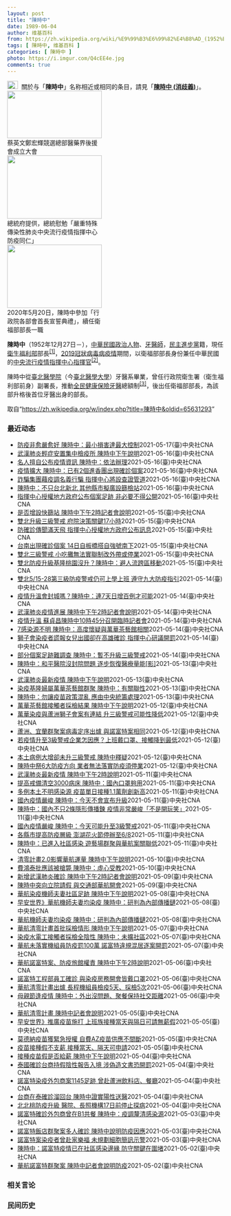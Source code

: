```yaml
---
layout: post
title: "陳時中"
date: 1989-06-04
author: 维基百科
from: https://zh.wikipedia.org/wiki/%E9%99%B3%E6%99%82%E4%B8%AD_(1952%E5%B9%B4)
tags: [ 陳時中, 维基百科 ]
categories: [ 陳時中 ]
photo: https://i.imgur.com/Q4cEE4e.jpg
comments: true
---
```

<div class="mw-parser-output"><div id="noteTA-54dafe5e" class="noteTA"><div class="noteTA-group"><div data-noteta-group-source="module" data-noteta-group="Medicine"></div></div></div>
<div role="note" class="hatnote navigation-not-searchable"><a href="/wiki/Wikipedia:%E6%B6%88%E6%AD%A7%E4%B9%89" title="Wikipedia:消歧义"><img alt="Disambig gray.svg" src="//upload.wikimedia.org/wikipedia/commons/thumb/5/5f/Disambig_gray.svg/25px-Disambig_gray.svg.png" decoding="async" width="25" height="19" srcset="//upload.wikimedia.org/wikipedia/commons/thumb/5/5f/Disambig_gray.svg/38px-Disambig_gray.svg.png 1.5x, //upload.wikimedia.org/wikipedia/commons/thumb/5/5f/Disambig_gray.svg/50px-Disambig_gray.svg.png 2x" data-file-width="220" data-file-height="168"></a>&nbsp;&nbsp;關於与「<b>陳時中</b>」名称相近或相同的条目，請見「<b><a href="/wiki/%E9%99%B3%E6%99%82%E4%B8%AD_(%E6%B6%88%E6%AD%A7%E7%BE%A9)" class="mw-disambig" title="陳時中 (消歧義)">陳時中 (消歧義)</a></b>」。</div>

<div class="thumb tright"><div class="thumbinner" style="width:222px;"><a href="/wiki/File:%E9%84%AD%E5%AE%8F%E8%BC%9D%E8%88%87%E9%86%AB%E6%94%BF%E4%BA%BA%E5%A3%AB%E5%90%88%E7%85%A7.jpg" class="image"><img alt="" src="//upload.wikimedia.org/wikipedia/commons/thumb/e/e0/%E9%84%AD%E5%AE%8F%E8%BC%9D%E8%88%87%E9%86%AB%E6%94%BF%E4%BA%BA%E5%A3%AB%E5%90%88%E7%85%A7.jpg/220px-%E9%84%AD%E5%AE%8F%E8%BC%9D%E8%88%87%E9%86%AB%E6%94%BF%E4%BA%BA%E5%A3%AB%E5%90%88%E7%85%A7.jpg" decoding="async" width="220" height="110" class="thumbimage" srcset="//upload.wikimedia.org/wikipedia/commons/thumb/e/e0/%E9%84%AD%E5%AE%8F%E8%BC%9D%E8%88%87%E9%86%AB%E6%94%BF%E4%BA%BA%E5%A3%AB%E5%90%88%E7%85%A7.jpg/330px-%E9%84%AD%E5%AE%8F%E8%BC%9D%E8%88%87%E9%86%AB%E6%94%BF%E4%BA%BA%E5%A3%AB%E5%90%88%E7%85%A7.jpg 1.5x, //upload.wikimedia.org/wikipedia/commons/thumb/e/e0/%E9%84%AD%E5%AE%8F%E8%BC%9D%E8%88%87%E9%86%AB%E6%94%BF%E4%BA%BA%E5%A3%AB%E5%90%88%E7%85%A7.jpg/440px-%E9%84%AD%E5%AE%8F%E8%BC%9D%E8%88%87%E9%86%AB%E6%94%BF%E4%BA%BA%E5%A3%AB%E5%90%88%E7%85%A7.jpg 2x" data-file-width="4160" data-file-height="2080"></a>  <div class="thumbcaption"><div class="magnify"><a href="/wiki/File:%E9%84%AD%E5%AE%8F%E8%BC%9D%E8%88%87%E9%86%AB%E6%94%BF%E4%BA%BA%E5%A3%AB%E5%90%88%E7%85%A7.jpg" class="internal" title="放大"></a></div>蔡英文鄭宏輝競選總部醫藥界後援會成立大會</div></div></div>
<div class="thumb tright"><div class="thumbinner" style="width:222px;"><a href="/wiki/File:02.07_%E7%B8%BD%E7%B5%B1%E6%85%B0%E5%8B%89%E3%80%8C%E5%9A%B4%E9%87%8D%E7%89%B9%E6%AE%8A%E5%82%B3%E6%9F%93%E6%80%A7%E8%82%BA%E7%82%8E%E4%B8%AD%E5%A4%AE%E6%B5%81%E8%A1%8C%E7%96%AB%E6%83%85%E6%8C%87%E6%8F%AE%E4%B8%AD%E5%BF%83%E9%98%B2%E7%96%AB%E5%90%8C%E4%BB%81%E3%80%8D_(49500116692).jpg" class="image"><img alt="" src="//upload.wikimedia.org/wikipedia/commons/thumb/9/95/02.07_%E7%B8%BD%E7%B5%B1%E6%85%B0%E5%8B%89%E3%80%8C%E5%9A%B4%E9%87%8D%E7%89%B9%E6%AE%8A%E5%82%B3%E6%9F%93%E6%80%A7%E8%82%BA%E7%82%8E%E4%B8%AD%E5%A4%AE%E6%B5%81%E8%A1%8C%E7%96%AB%E6%83%85%E6%8C%87%E6%8F%AE%E4%B8%AD%E5%BF%83%E9%98%B2%E7%96%AB%E5%90%8C%E4%BB%81%E3%80%8D_%2849500116692%29.jpg/220px-02.07_%E7%B8%BD%E7%B5%B1%E6%85%B0%E5%8B%89%E3%80%8C%E5%9A%B4%E9%87%8D%E7%89%B9%E6%AE%8A%E5%82%B3%E6%9F%93%E6%80%A7%E8%82%BA%E7%82%8E%E4%B8%AD%E5%A4%AE%E6%B5%81%E8%A1%8C%E7%96%AB%E6%83%85%E6%8C%87%E6%8F%AE%E4%B8%AD%E5%BF%83%E9%98%B2%E7%96%AB%E5%90%8C%E4%BB%81%E3%80%8D_%2849500116692%29.jpg" decoding="async" width="220" height="147" class="thumbimage" srcset="//upload.wikimedia.org/wikipedia/commons/thumb/9/95/02.07_%E7%B8%BD%E7%B5%B1%E6%85%B0%E5%8B%89%E3%80%8C%E5%9A%B4%E9%87%8D%E7%89%B9%E6%AE%8A%E5%82%B3%E6%9F%93%E6%80%A7%E8%82%BA%E7%82%8E%E4%B8%AD%E5%A4%AE%E6%B5%81%E8%A1%8C%E7%96%AB%E6%83%85%E6%8C%87%E6%8F%AE%E4%B8%AD%E5%BF%83%E9%98%B2%E7%96%AB%E5%90%8C%E4%BB%81%E3%80%8D_%2849500116692%29.jpg/330px-02.07_%E7%B8%BD%E7%B5%B1%E6%85%B0%E5%8B%89%E3%80%8C%E5%9A%B4%E9%87%8D%E7%89%B9%E6%AE%8A%E5%82%B3%E6%9F%93%E6%80%A7%E8%82%BA%E7%82%8E%E4%B8%AD%E5%A4%AE%E6%B5%81%E8%A1%8C%E7%96%AB%E6%83%85%E6%8C%87%E6%8F%AE%E4%B8%AD%E5%BF%83%E9%98%B2%E7%96%AB%E5%90%8C%E4%BB%81%E3%80%8D_%2849500116692%29.jpg 1.5x, //upload.wikimedia.org/wikipedia/commons/thumb/9/95/02.07_%E7%B8%BD%E7%B5%B1%E6%85%B0%E5%8B%89%E3%80%8C%E5%9A%B4%E9%87%8D%E7%89%B9%E6%AE%8A%E5%82%B3%E6%9F%93%E6%80%A7%E8%82%BA%E7%82%8E%E4%B8%AD%E5%A4%AE%E6%B5%81%E8%A1%8C%E7%96%AB%E6%83%85%E6%8C%87%E6%8F%AE%E4%B8%AD%E5%BF%83%E9%98%B2%E7%96%AB%E5%90%8C%E4%BB%81%E3%80%8D_%2849500116692%29.jpg/440px-02.07_%E7%B8%BD%E7%B5%B1%E6%85%B0%E5%8B%89%E3%80%8C%E5%9A%B4%E9%87%8D%E7%89%B9%E6%AE%8A%E5%82%B3%E6%9F%93%E6%80%A7%E8%82%BA%E7%82%8E%E4%B8%AD%E5%A4%AE%E6%B5%81%E8%A1%8C%E7%96%AB%E6%83%85%E6%8C%87%E6%8F%AE%E4%B8%AD%E5%BF%83%E9%98%B2%E7%96%AB%E5%90%8C%E4%BB%81%E3%80%8D_%2849500116692%29.jpg 2x" data-file-width="2048" data-file-height="1365"></a>  <div class="thumbcaption"><div class="magnify"><a href="/wiki/File:02.07_%E7%B8%BD%E7%B5%B1%E6%85%B0%E5%8B%89%E3%80%8C%E5%9A%B4%E9%87%8D%E7%89%B9%E6%AE%8A%E5%82%B3%E6%9F%93%E6%80%A7%E8%82%BA%E7%82%8E%E4%B8%AD%E5%A4%AE%E6%B5%81%E8%A1%8C%E7%96%AB%E6%83%85%E6%8C%87%E6%8F%AE%E4%B8%AD%E5%BF%83%E9%98%B2%E7%96%AB%E5%90%8C%E4%BB%81%E3%80%8D_(49500116692).jpg" class="internal" title="放大"></a></div>總統府提供，總統慰勉「嚴重特殊傳染性肺炎中央流行疫情指揮中心防疫同仁」</div></div></div>
<div class="thumb tright"><div class="thumbinner" style="width:222px;"><a href="/wiki/File:05.20_%E7%B8%BD%E7%B5%B1%E4%B8%BB%E6%8C%81%E3%80%8C%E8%A1%8C%E6%94%BF%E9%99%A2%E5%89%AF%E9%99%A2%E9%95%B7%E6%9A%A8%E5%90%84%E9%83%A8%E6%9C%83%E9%A6%96%E9%95%B7%E5%AE%A3%E8%AA%93%E5%85%B8%E7%A6%AE%E3%80%8D-%E9%99%B3%E6%99%82%E4%B8%AD.jpg" class="image"><img alt="" src="//upload.wikimedia.org/wikipedia/commons/thumb/a/aa/05.20_%E7%B8%BD%E7%B5%B1%E4%B8%BB%E6%8C%81%E3%80%8C%E8%A1%8C%E6%94%BF%E9%99%A2%E5%89%AF%E9%99%A2%E9%95%B7%E6%9A%A8%E5%90%84%E9%83%A8%E6%9C%83%E9%A6%96%E9%95%B7%E5%AE%A3%E8%AA%93%E5%85%B8%E7%A6%AE%E3%80%8D-%E9%99%B3%E6%99%82%E4%B8%AD.jpg/220px-05.20_%E7%B8%BD%E7%B5%B1%E4%B8%BB%E6%8C%81%E3%80%8C%E8%A1%8C%E6%94%BF%E9%99%A2%E5%89%AF%E9%99%A2%E9%95%B7%E6%9A%A8%E5%90%84%E9%83%A8%E6%9C%83%E9%A6%96%E9%95%B7%E5%AE%A3%E8%AA%93%E5%85%B8%E7%A6%AE%E3%80%8D-%E9%99%B3%E6%99%82%E4%B8%AD.jpg" decoding="async" width="220" height="147" class="thumbimage" srcset="//upload.wikimedia.org/wikipedia/commons/thumb/a/aa/05.20_%E7%B8%BD%E7%B5%B1%E4%B8%BB%E6%8C%81%E3%80%8C%E8%A1%8C%E6%94%BF%E9%99%A2%E5%89%AF%E9%99%A2%E9%95%B7%E6%9A%A8%E5%90%84%E9%83%A8%E6%9C%83%E9%A6%96%E9%95%B7%E5%AE%A3%E8%AA%93%E5%85%B8%E7%A6%AE%E3%80%8D-%E9%99%B3%E6%99%82%E4%B8%AD.jpg/330px-05.20_%E7%B8%BD%E7%B5%B1%E4%B8%BB%E6%8C%81%E3%80%8C%E8%A1%8C%E6%94%BF%E9%99%A2%E5%89%AF%E9%99%A2%E9%95%B7%E6%9A%A8%E5%90%84%E9%83%A8%E6%9C%83%E9%A6%96%E9%95%B7%E5%AE%A3%E8%AA%93%E5%85%B8%E7%A6%AE%E3%80%8D-%E9%99%B3%E6%99%82%E4%B8%AD.jpg 1.5x, //upload.wikimedia.org/wikipedia/commons/thumb/a/aa/05.20_%E7%B8%BD%E7%B5%B1%E4%B8%BB%E6%8C%81%E3%80%8C%E8%A1%8C%E6%94%BF%E9%99%A2%E5%89%AF%E9%99%A2%E9%95%B7%E6%9A%A8%E5%90%84%E9%83%A8%E6%9C%83%E9%A6%96%E9%95%B7%E5%AE%A3%E8%AA%93%E5%85%B8%E7%A6%AE%E3%80%8D-%E9%99%B3%E6%99%82%E4%B8%AD.jpg/440px-05.20_%E7%B8%BD%E7%B5%B1%E4%B8%BB%E6%8C%81%E3%80%8C%E8%A1%8C%E6%94%BF%E9%99%A2%E5%89%AF%E9%99%A2%E9%95%B7%E6%9A%A8%E5%90%84%E9%83%A8%E6%9C%83%E9%A6%96%E9%95%B7%E5%AE%A3%E8%AA%93%E5%85%B8%E7%A6%AE%E3%80%8D-%E9%99%B3%E6%99%82%E4%B8%AD.jpg 2x" data-file-width="2508" data-file-height="1672"></a>  <div class="thumbcaption"><div class="magnify"><a href="/wiki/File:05.20_%E7%B8%BD%E7%B5%B1%E4%B8%BB%E6%8C%81%E3%80%8C%E8%A1%8C%E6%94%BF%E9%99%A2%E5%89%AF%E9%99%A2%E9%95%B7%E6%9A%A8%E5%90%84%E9%83%A8%E6%9C%83%E9%A6%96%E9%95%B7%E5%AE%A3%E8%AA%93%E5%85%B8%E7%A6%AE%E3%80%8D-%E9%99%B3%E6%99%82%E4%B8%AD.jpg" class="internal" title="放大"></a></div>2020年5月20日，陳時中參加「行政院各部會首長宣誓典禮」，續任衛福部部長一職</div></div></div>
<p><b>陳時中</b>（1952年12月27日<span class="useeditintro" title="Template:BLP editintro">－</span>），<a href="/wiki/%E4%B8%AD%E8%8F%AF%E6%B0%91%E5%9C%8B" title="中華民國">中華民國</a><a href="/wiki/%E6%94%BF%E6%B2%BB%E4%BA%BA%E7%89%A9" title="政治人物">政治人物</a>、<a href="/wiki/%E7%89%99%E9%86%AB%E5%B8%AB" class="mw-redirect" title="牙醫師">牙醫師</a>，<a href="/wiki/%E6%B0%91%E4%B8%BB%E9%80%B2%E6%AD%A5%E9%BB%A8" title="民主進步黨">民主進步黨</a>籍，現任<a href="/wiki/%E4%B8%AD%E8%8F%AF%E6%B0%91%E5%9C%8B%E8%A1%9B%E7%94%9F%E7%A6%8F%E5%88%A9%E9%83%A8" title="中華民國衛生福利部">衛生福利部</a>部長<sup id="cite_ref-1" class="reference"><a href="#cite_note-1">[1]</a></sup>，<a href="/wiki/2019%E5%86%A0%E7%8B%80%E7%97%85%E6%AF%92%E7%97%85%E8%87%BA%E7%81%A3%E7%96%AB%E6%83%85" title="2019冠狀病毒病臺灣疫情">2019冠狀病毒病疫情</a>期間，以衛福部部長身份兼任中華民國的<a href="/wiki/%E5%9C%8B%E5%AE%B6%E8%A1%9B%E7%94%9F%E6%8C%87%E6%8F%AE%E4%B8%AD%E5%BF%83%E4%B8%AD%E5%A4%AE%E6%B5%81%E8%A1%8C%E7%96%AB%E6%83%85%E6%8C%87%E6%8F%AE%E4%B8%AD%E5%BF%83" title="國家衛生指揮中心中央流行疫情指揮中心">中央流行疫情指揮中心</a><a href="/wiki/%E6%8C%87%E6%8F%AE%E5%AE%98" title="指揮官">指揮官</a><sup id="cite_ref-2" class="reference"><a href="#cite_note-2">[2]</a></sup>。
</p><p>陳時中從<a href="/wiki/%E8%87%BA%E5%8C%97%E9%86%AB%E5%AD%B8%E9%99%A2" class="mw-redirect" title="臺北醫學院">臺北醫學院</a>（今<a href="/wiki/%E8%87%BA%E5%8C%97%E9%86%AB%E5%AD%B8%E5%A4%A7%E5%AD%B8" title="臺北醫學大學">臺北醫學大學</a>）牙醫系畢業，曾任行政院衛生署（衛生福利部前身）副署長，推動<a href="/wiki/%E5%85%A8%E6%B0%91%E5%81%A5%E5%BA%B7%E4%BF%9D%E9%9A%AA" title="全民健康保險">全民健康保險</a><a href="/wiki/%E7%89%99%E9%86%AB" title="牙醫">牙醫</a>總額制<sup id="cite_ref-3" class="reference"><a href="#cite_note-3">[3]</a></sup>，後出任衛福部部長，為該部升格後首位牙醫出身的部長。
</p>
</div><noscript><img src="//zh.wikipedia.org/wiki/Special:CentralAutoLogin/start?type=1x1" alt="" title="" width="1" height="1" style="border: none; position: absolute;"></noscript>
<div class="printfooter">取自“<a dir="ltr" href="https://zh.wikipedia.org/w/index.php?title=陳時中&amp;oldid=65631293">https://zh.wikipedia.org/w/index.php?title=陳時中&amp;oldid=65631293</a>”</div><div id="recent-news"><h3>最近动态</h3><ul><li><a href="https://nodebe4.github.io/waimei/2021-05-17/%E9%98%B2%E7%96%AB%E9%9D%9E%E6%84%88%E5%9A%B4%E6%84%88%E5%A5%BD-%E9%99%B3%E6%99%82%E4%B8%AD-%E6%9C%80%E5%B0%8F%E6%90%8D%E5%AE%B3%E9%81%94%E6%9C%80%E5%A4%A7%E6%8E%A7%E5%88%B6" title="防疫非愈嚴愈好 陳時中：最小損害達最大控制—— 國內武漢肺炎疫情急遽升溫，本土案例數量大增，雙北市自15日至28日升級第3級防疫警戒，本該熱鬧不已的北市信義商圈街道，16日晚間也在民眾自律精神發...">防疫非愈嚴愈好 陳時中：最小損害達最大控制</a><time>2021-05-17</time><a class="tag">(臺)中央社CNA</a></li>
<li><a href="https://nodebe4.github.io/waimei/2021-05-16/%E6%AD%A6%E6%BC%A2%E8%82%BA%E7%82%8E%E8%BC%95%E7%97%87%E5%AE%89%E7%BD%AE%E9%9B%86%E4%B8%AD%E6%AA%A2%E7%96%AB%E6%89%80-%E9%99%B3%E6%99%82%E4%B8%AD%E4%B8%8B%E5%8D%88%E8%AA%AA%E6%98%8E" title="武漢肺炎輕症安置集中檢疫所 陳時中下午說明—— 指揮中心16日起將住院達到10天以上、不需積極治療者送到集中檢疫所，確保醫療量能。（中央社檔案照片） （中央社記者陳婕翎台北17日電）武漢肺炎本土...">武漢肺炎輕症安置集中檢疫所 陳時中下午說明</a><time>2021-05-16</time><a class="tag">(臺)中央社CNA</a></li>
<li><a href="https://nodebe4.github.io/waimei/2021-05-16/%E5%90%8D%E4%BA%BA%E6%93%85%E8%87%AA%E5%85%AC%E5%B8%83%E7%96%AB%E6%83%85%E8%B3%87%E8%A8%8A-%E9%99%B3%E6%99%82%E4%B8%AD-%E4%BE%9D%E6%B3%95%E8%BE%A6%E7%90%86" title="名人擅自公布疫情資訊 陳時中：依法辦理—— （中央社記者陳婕翎、張茗喧、張雄風台北16日電）國內武漢肺炎本土病例延燒，今天卻有多位名人在指揮中心下午2時記者會前，擅自公布疫情資訊，對此，指揮中心...">名人擅自公布疫情資訊  陳時中：依法辦理</a><time>2021-05-16</time><a class="tag">(臺)中央社CNA</a></li>
<li><a href="https://nodebe4.github.io/waimei/2021-05-16/%E7%96%AB%E6%83%85%E6%93%B4%E5%A4%A7-%E9%99%B3%E6%99%82%E4%B8%AD-%E5%B7%B2%E6%9C%892%E5%80%8B%E9%80%B2%E9%A6%99%E5%9C%98%E5%87%BA%E7%8F%BE%E7%A2%BA%E8%A8%BA%E5%80%8B%E6%A1%88" title="疫情擴大 陳時中：已有2個進香團出現確診個案—— 台灣16日新增206例本土確診病例，分布在8縣市，主要集中在雙北，萬華茶藝館相關確診人數最多。（中央社製圖） （中央社記者張茗喧、陳婕翎、張雄風...">疫情擴大 陳時中：已有2個進香團出現確診個案</a><time>2021-05-16</time><a class="tag">(臺)中央社CNA</a></li>
<li><a href="https://nodebe4.github.io/waimei/2021-05-16/%E8%A9%90%E9%A8%99%E9%9B%86%E5%9C%98%E8%97%89%E7%96%AB%E8%AA%BF%E5%90%8D%E7%BE%A9%E8%A1%8C%E9%A8%99-%E6%8C%87%E6%8F%AE%E4%B8%AD%E5%BF%83%E5%B0%87%E8%A8%AD%E6%9F%A5%E8%AD%89%E7%AE%A1%E9%81%93" title="詐騙集團藉疫調名義行騙 指揮中心將設查證管道—— （中央社記者張茗喧、陳婕翎、張雄風台北16日電）近日傳出有詐騙集團假冒疫調人員，要求回報個人資料。指揮中心指揮官陳時中今天強調會成立查證管道；副...">詐騙集團藉疫調名義行騙  指揮中心將設查證管道</a><time>2021-05-16</time><a class="tag">(臺)中央社CNA</a></li>
<li><a href="https://nodebe4.github.io/waimei/2021-05-16/%E9%99%B3%E6%99%82%E4%B8%AD-%E4%B8%8D%E5%8F%AA%E5%8F%B0%E5%8C%97%E6%96%B0%E5%8C%97-%E5%85%B6%E4%BB%96%E7%B8%A3%E5%B8%82%E6%93%AC%E5%BB%A3%E8%A8%AD%E7%AF%A9%E6%AA%A2%E7%AB%99" title="陳時中：不只台北新北 其他縣市擬廣設篩檢站—— 中央流行疫情指揮中心指揮官陳時中16日表示，未來除了雙北市將設置篩檢站，也研議在其他縣市廣設篩檢站。（中央社檔案照片） （中央社記者張茗喧、陳婕翎...">陳時中：不只台北新北 其他縣市擬廣設篩檢站</a><time>2021-05-16</time><a class="tag">(臺)中央社CNA</a></li>
<li><a href="https://nodebe4.github.io/waimei/2021-05-16/%E6%8C%87%E6%8F%AE%E4%B8%AD%E5%BF%83%E6%8E%88%E6%AC%8A%E5%9C%B0%E6%96%B9%E6%94%BF%E5%BA%9C%E5%85%AC%E5%B8%83%E5%80%8B%E6%A1%88%E8%B6%B3%E8%B7%A1-%E9%9D%9E%E5%BF%85%E8%A6%81%E4%B8%8D%E5%BE%97%E5%85%AC%E9%96%8B" title="指揮中心授權地方政府公布個案足跡 非必要不得公開—— 指揮中心指揮官陳時中16日宣布授權地方政府公布確診個案足跡，但須在基於防疫需求、有傳播風險前提下公布。圖為新竹市13日進行消毒工作。（中央社...">指揮中心授權地方政府公布個案足跡 非必要不得公開</a><time>2021-05-16</time><a class="tag">(臺)中央社CNA</a></li>
<li><a href="https://nodebe4.github.io/waimei/2021-05-15/%E6%98%AF%E5%90%A6%E5%A2%9E%E8%A8%AD%E5%BF%AB%E7%AF%A9%E7%AB%99-%E9%99%B3%E6%99%82%E4%B8%AD%E4%B8%8B%E5%8D%882%E6%99%82%E8%A8%98%E8%80%85%E6%9C%83%E8%AA%AA%E6%98%8E" title="是否增設快篩站 陳時中下午2時記者會說明—— 雙北升級第三級警戒，台北市快篩站16日湧現人潮，是否增設快篩站，指揮官陳時中下午2時將在記者會說明疫情相關事宜。（中央社檔案照片） （中央社記者陳婕...">是否增設快篩站 陳時中下午2時記者會說明</a><time>2021-05-15</time><a class="tag">(臺)中央社CNA</a></li>
<li><a href="https://nodebe4.github.io/waimei/2021-05-15/%E9%9B%99%E5%8C%97%E5%8D%87%E7%B4%9A%E4%B8%89%E7%B4%9A%E8%AD%A6%E6%88%92-%E5%BA%9C%E9%99%A2%E6%B1%BA%E7%AD%96%E9%97%9C%E9%8D%B517%E5%B0%8F%E6%99%82" title="雙北升級三級警戒 府院決策關鍵17小時—— 行政院15日舉行記者會，行政院長蘇貞昌（中）、發言人羅秉成（左2）、內政部長徐國勇（左）、衛福部長陳時中（右2）、經濟部長王美花（右）出席，會中宣布因...">雙北升級三級警戒 府院決策關鍵17小時</a><time>2021-05-15</time><a class="tag">(臺)中央社CNA</a></li>
<li><a href="https://nodebe4.github.io/waimei/2021-05-15/%E9%98%B2%E7%A2%BA%E8%A8%BA%E5%82%B3%E8%81%9E%E6%BB%BF%E5%A4%A9%E9%A3%9B-%E6%8C%87%E6%8F%AE%E4%B8%AD%E5%BF%83%E6%8E%88%E6%AC%8A%E5%9C%B0%E6%96%B9%E6%94%BF%E5%BA%9C%E5%85%AC%E5%B8%83%E8%A8%8A%E6%81%AF" title="防確診傳聞滿天飛 指揮中心授權地方政府公布訊息—— 行政院長蘇貞昌（前中）15日前往視察「嚴重特殊傳染性肺炎中央流行疫情指揮中心」，在中心指揮官陳時中（前左2）等人陪同下進入中心內，並發表談話。...">防確診傳聞滿天飛 指揮中心授權地方政府公布訊息</a><time>2021-05-15</time><a class="tag">(臺)中央社CNA</a></li>
<li><a href="https://nodebe4.github.io/waimei/2021-05-15/%E5%8F%B0%E5%8D%97%E5%87%BA%E7%8F%BE%E7%A2%BA%E8%A8%BA%E5%80%8B%E6%A1%88-14%E6%97%A5%E8%87%AA%E6%9D%BF%E6%A9%8B%E6%90%AD%E8%87%AA%E5%BC%B7%E8%99%9F%E5%8D%97%E4%B8%8B" title="台南出現確診個案 14日自板橋搭自強號南下—— 有媒體報導指出，台南出現一例武漢肺炎確診病例。指揮中心指揮官陳時中今天下午在疫情記者會證實，該個案檢驗結果剛剛出爐，確定確診，將列入明天公布的個案...">台南出現確診個案 14日自板橋搭自強號南下</a><time>2021-05-15</time><a class="tag">(臺)中央社CNA</a></li>
<li><a href="https://nodebe4.github.io/waimei/2021-05-15/%E9%9B%99%E5%8C%97%E4%B8%89%E7%B4%9A%E8%AD%A6%E6%88%92-%E5%B0%8F%E5%90%83%E6%94%A4%E7%84%A1%E6%B3%95%E5%AF%A6%E8%81%AF%E5%88%B6%E6%94%B9%E5%A4%96%E5%B8%B6%E6%88%96%E5%81%9C%E6%A5%AD" title="雙北三級警戒 小吃攤無法實聯制改外帶或停業—— 雙北即日起至5月28日升級第三級警戒，指揮中心指揮官陳時中15日表示，餐廳、小吃店都須落實實聯制，內用要有社交距離或隔板，做不到就改外帶或停業。（...">雙北三級警戒 小吃攤無法實聯制改外帶或停業</a><time>2021-05-15</time><a class="tag">(臺)中央社CNA</a></li>
<li><a href="https://nodebe4.github.io/waimei/2021-05-15/%E9%9B%99%E5%8C%97%E9%98%B2%E7%96%AB%E5%8D%87%E7%B4%9A%E5%9F%BA%E9%9A%86%E6%A1%83%E5%9C%92%E6%B2%92%E5%8D%87-%E9%99%B3%E6%99%82%E4%B8%AD-%E9%81%BF%E4%BA%BA%E6%B5%81%E8%B7%A8%E5%8D%80%E7%A7%BB%E5%8B%95" title="雙北防疫升級基隆桃園沒升？陳時中：避人流跨區移動—— 武漢肺炎疫情升溫，國立故宮博物院宣布，配合台北市政府防疫升級，北部院區15日起全面閉館。中央社記者王飛華攝　110年5月15日 （中央社記者...">雙北防疫升級基隆桃園沒升？陳時中：避人流跨區移動</a><time>2021-05-15</time><a class="tag">(臺)中央社CNA</a></li>
<li><a href="https://nodebe4.github.io/waimei/2021-05-14/%E9%9B%99%E5%8C%975-15-28%E7%AC%AC%E4%B8%89%E7%B4%9A%E9%98%B2%E7%96%AB%E8%AD%A6%E6%88%92%E4%BB%8D%E5%8F%AF%E4%B8%8A%E5%AD%B8%E4%B8%8A%E7%8F%AD-%E9%81%B5%E5%AE%88%E4%B9%9D%E5%A4%A7%E9%98%B2%E7%96%AB%E6%8C%87%E5%BC%95" title="雙北5/15-28第三級防疫警戒仍可上學上班 遵守九大防疫指引—— 中央流行疫情指揮中心指揮官陳時中15日在會中宣布，疫情升溫，台北市、新北市即日起至28日進入第三級警戒。圖為捷運站內民眾戴口罩...">雙北5/15-28第三級防疫警戒仍可上學上班 遵守九大防疫指引</a><time>2021-05-14</time><a class="tag">(臺)中央社CNA</a></li>
<li><a href="https://nodebe4.github.io/waimei/2021-05-14/%E7%96%AB%E6%83%85%E5%8D%87%E6%BA%AB%E6%9C%83%E5%B0%81%E5%9F%8E%E5%97%8E-%E9%99%B3%E6%99%82%E4%B8%AD-%E9%80%A37%E5%A4%A9%E6%97%A5%E5%A2%9E%E7%99%BE%E4%BE%8B%E6%89%8D%E5%8F%AF%E8%83%BD" title="疫情升溫會封城嗎？陳時中：連7天日增百例才可能—— 對於外界關注台灣是否可能封城。疫情指揮官陳時中15日說，所謂「封城」其實是第四級警戒人流管制的一環，目前標準是每天平均新增100例以上、連續7...">疫情升溫會封城嗎？陳時中：連7天日增百例才可能</a><time>2021-05-14</time><a class="tag">(臺)中央社CNA</a></li>
<li><a href="https://nodebe4.github.io/waimei/2021-05-14/%E6%AD%A6%E6%BC%A2%E8%82%BA%E7%82%8E%E7%96%AB%E6%83%85%E9%80%B2%E5%B1%95-%E9%99%B3%E6%99%82%E4%B8%AD%E4%B8%8B%E5%8D%882%E6%99%82%E8%A8%98%E8%80%85%E6%9C%83%E8%AA%AA%E6%98%8E" title="武漢肺炎疫情進展 陳時中下午2時記者會說明—— 中央流行疫情指揮中心指揮官陳時中下午2時將召開記者會，說明疫情及防疫相關事宜。（中央社檔案照片） （中央社記者張茗喧台北15日電）國內武漢肺炎疫情...">武漢肺炎疫情進展 陳時中下午2時記者會說明</a><time>2021-05-14</time><a class="tag">(臺)中央社CNA</a></li>
<li><a href="https://nodebe4.github.io/waimei/2021-05-14/%E7%96%AB%E6%83%85%E5%8D%87%E6%BA%AB-%E8%98%87%E8%B2%9E%E6%98%8C%E9%99%B3%E6%99%82%E4%B8%AD10%E6%99%8245%E5%88%86%E5%8F%AC%E9%96%8B%E8%87%A8%E6%99%82%E8%A8%98%E8%80%85%E6%9C%83" title="疫情升溫 蘇貞昌陳時中10時45分召開臨時記者會—— 疫情持續升溫，行政院長蘇貞昌（前左）將於今天上午10時45分與中央流行疫情指揮中心指揮官陳時中（前右）召開臨時記者會。（中央社檔案照片） （...">疫情升溫 蘇貞昌陳時中10時45分召開臨時記者會</a><time>2021-05-14</time><a class="tag">(臺)中央社CNA</a></li>
<li><a href="https://nodebe4.github.io/waimei/2021-05-14/7%E6%84%9F%E6%9F%93%E6%BA%90%E4%B8%8D%E6%98%8E-%E9%99%B3%E6%99%82%E4%B8%AD-%E9%AB%98%E5%BA%A6%E6%87%B7%E7%96%91%E8%88%87%E8%90%AC%E8%8F%AF%E8%8C%B6%E8%97%9D%E9%A4%A8%E7%9B%B8%E9%97%9C" title="7感染源不明 陳時中：高度懷疑與萬華茶藝館相關—— 中央流行疫情指揮中心14日宣布新增29例武漢肺炎本土病例，其中7例感染源不明。（中央社製圖） （中央社記者江慧珺、張茗喧14日電）中央流行疫情...">7感染源不明 陳時中：高度懷疑與萬華茶藝館相關</a><time>2021-05-14</time><a class="tag">(臺)中央社CNA</a></li>
<li><a href="https://nodebe4.github.io/waimei/2021-05-14/%E7%8D%85%E5%AD%90%E6%9C%83%E6%9F%93%E7%96%AB%E8%80%85%E8%AC%8A%E5%A0%B1%E5%A5%B3%E5%85%92%E5%87%BA%E5%9C%8B%E5%8D%BB%E5%9C%A8%E9%AB%98%E9%9B%84%E7%A2%BA%E8%A8%BA-%E6%8C%87%E6%8F%AE%E4%B8%AD%E5%BF%83%E7%A0%94%E8%AD%B0%E9%96%8B%E7%BD%B0" title="獅子會染疫者謊報女兒出國卻在高雄確診 指揮中心研議開罰—— 疫情指揮中心指揮官陳時中說，個案（案1289）為案1229女兒，案1229接受疫調時稱女兒在國外，但其實女兒住在高雄。指揮中心將研議開...">獅子會染疫者謊報女兒出國卻在高雄確診 指揮中心研議開罰</a><time>2021-05-14</time><a class="tag">(臺)中央社CNA</a></li>
<li><a href="https://nodebe4.github.io/waimei/2021-05-14/%E9%83%A8%E5%88%86%E5%80%8B%E6%A1%88%E8%B6%B3%E8%B7%A1%E9%9B%A3%E8%AA%BF%E6%9F%A5-%E9%99%B3%E6%99%82%E4%B8%AD-%E6%9A%AB%E4%B8%8D%E5%8D%87%E7%B4%9A%E4%B8%89%E7%B4%9A%E8%AD%A6%E6%88%92" title="部分個案足跡難調查 陳時中：暫不升級三級警戒—— 國內14日新增29例武漢肺炎本土病例，其中7例感染源不明。疫情指揮中心指揮官陳時中表示，由於足跡仍有疑慮待調查，暫不升級第三級警戒。圖為14日國...">部分個案足跡難調查 陳時中：暫不升級三級警戒</a><time>2021-05-14</time><a class="tag">(臺)中央社CNA</a></li>
<li><a href="https://nodebe4.github.io/waimei/2021-05-13/%E9%99%B3%E6%99%82%E4%B8%AD-%E5%92%8C%E5%B9%B3%E9%86%AB%E9%99%A2%E6%B2%92%E5%B0%81%E9%99%A2%E5%95%8F%E9%A1%8C-%E9%80%90%E6%AD%A5%E6%81%A2%E5%BE%A9%E9%86%AB%E7%99%82%E9%87%8F%E8%83%BD-%E5%BD%B1" title="陳時中：和平醫院沒封院問題 逐步恢復醫療量能[影]—— 衛生福利部長陳時中14日說，有武漢肺炎確診個案的台北市立聯合醫院和平院區沒有封院問題。圖為聯醫和平院區13日全面性清潔消毒。中央社記者鄭清...">陳時中：和平醫院沒封院問題 逐步恢復醫療量能[影]</a><time>2021-05-13</time><a class="tag">(臺)中央社CNA</a></li>
<li><a href="https://nodebe4.github.io/waimei/2021-05-13/%E6%AD%A6%E6%BC%A2%E8%82%BA%E7%82%8E%E6%9C%80%E6%96%B0%E7%96%AB%E6%83%85-%E9%99%B3%E6%99%82%E4%B8%AD%E4%B8%8B%E5%8D%88%E8%AA%AA%E6%98%8E" title="武漢肺炎最新疫情 陳時中下午說明—— （中央社記者江慧珺14日電）台北市萬華區茶藝館群聚疫情擴大，昨晚和平醫院新增2人確診，目前緊急消毒，但未封院。疫情最新狀況與圍堵策略，中央流行疫情指揮中心指...">武漢肺炎最新疫情  陳時中下午說明</a><time>2021-05-13</time><a class="tag">(臺)中央社CNA</a></li>
<li><a href="https://nodebe4.github.io/waimei/2021-05-13/%E6%9F%93%E7%96%AB%E5%9F%BA%E9%9A%86%E5%A9%A6%E5%B1%AC%E8%90%AC%E8%8F%AF%E8%8C%B6%E8%97%9D%E9%A4%A8%E7%BE%A4%E8%81%9A-%E9%99%B3%E6%99%82%E4%B8%AD-%E6%9C%89%E9%97%9C%E8%81%AF%E6%80%A7" title="染疫基隆婦屬萬華茶藝館群聚 陳時中：有關聯性—— （中央社記者陳婕翎、江慧珺、張茗喧台北13日電）萬華茶藝館相關群聚案共7人確診，遍布5家茶藝館，外傳昨天確診基隆婦人案1217曾赴萬華，恐是茶藝...">染疫基隆婦屬萬華茶藝館群聚 陳時中：有關聯性</a><time>2021-05-13</time><a class="tag">(臺)中央社CNA</a></li>
<li><a href="https://nodebe4.github.io/waimei/2021-05-13/%E9%99%B3%E6%99%82%E4%B8%AD-%E5%8B%BF%E8%AE%93%E7%96%AB%E8%8B%97%E6%94%BF%E7%AD%96%E6%B7%B7%E4%BA%82-%E6%87%89%E7%94%B1%E4%B8%AD%E5%A4%AE%E7%B5%B1%E7%B1%8C%E8%99%95%E7%90%86" title="陳時中：勿讓疫苗政策混亂 應由中央統籌處理—— 疫情升溫，各地掀起疫苗搶打潮，地方政府能否自行採購疫苗掀議論。指揮官陳時中13日表示，疫苗應由中央統籌處理。中央社記者王飛華攝 110年5月13日...">陳時中：勿讓疫苗政策混亂 應由中央統籌處理</a><time>2021-05-13</time><a class="tag">(臺)中央社CNA</a></li>
<li><a href="https://nodebe4.github.io/waimei/2021-05-12/%E8%90%AC%E8%8F%AF%E8%8C%B6%E8%97%9D%E9%A4%A8%E6%8E%A5%E8%A7%B8%E8%80%85%E6%8E%A1%E6%AA%A2%E7%B5%90%E6%9E%9C-%E9%99%B3%E6%99%82%E4%B8%AD%E4%B8%8B%E5%8D%88%E8%AA%AA%E6%98%8E" title="萬華茶藝館接觸者採檢結果 陳時中下午說明—— 台北市12日下午舉行防疫記者會，副市長黃珊珊表示，接到指揮中心通報萬華「鴻達茶藝館」（圖）等2處茶室員工確診後，已啟動全區消毒。中央社記者張皓安攝　...">萬華茶藝館接觸者採檢結果 陳時中下午說明</a><time>2021-05-12</time><a class="tag">(臺)中央社CNA</a></li>
<li><a href="https://nodebe4.github.io/waimei/2021-05-12/%E8%90%AC%E8%8F%AF%E6%9F%93%E7%96%AB%E8%88%87%E8%98%86%E6%B4%B2%E7%8D%85%E5%AD%90%E6%9C%83%E6%A1%88%E6%9C%89%E9%80%A3%E7%B5%90-%E5%8D%87%E4%B8%89%E7%B4%9A%E8%AD%A6%E6%88%92%E5%8F%AF%E8%83%BD%E6%80%A7%E9%99%8D%E4%BD%8E" title="萬華染疫與蘆洲獅子會案有連結 升三級警戒可能性降低—— 指揮中心12日公布國內新增16例本土武漢肺炎確診。（中央社製圖） （中央社記者張茗喧台北13日電）中央流行疫情指揮中心指揮官陳時中今天證實...">萬華染疫與蘆洲獅子會案有連結 升三級警戒可能性降低</a><time>2021-05-12</time><a class="tag">(臺)中央社CNA</a></li>
<li><a href="https://nodebe4.github.io/waimei/2021-05-12/%E8%98%86%E6%B4%B2-%E5%AE%9C%E8%98%AD%E7%BE%A4%E8%81%9A%E6%A1%88%E7%97%85%E6%AF%92%E5%AE%9A%E5%BA%8F%E5%87%BA%E7%88%90-%E8%88%87%E8%AB%BE%E5%AF%8C%E7%89%B9%E6%A1%88%E7%9B%B8%E5%90%8C" title="蘆洲、宜蘭群聚案病毒定序出爐 與諾富特案相同—— 指揮中心12日公布國內新增16例本土武漢肺炎確診。（中央社製圖） （中央社記者張茗喧台北13日電）指揮中心指揮官陳時中今天指出，蘆洲、宜蘭群聚案...">蘆洲、宜蘭群聚案病毒定序出爐 與諾富特案相同</a><time>2021-05-12</time><a class="tag">(臺)中央社CNA</a></li>
<li><a href="https://nodebe4.github.io/waimei/2021-05-12/%E8%8B%A5%E7%96%AB%E6%83%85%E5%8D%87%E8%87%B33%E7%B4%9A%E8%AD%A6%E6%88%92%E4%BC%81%E6%A5%AD%E6%80%8E%E5%9B%A0%E6%87%89-%E4%B8%8A%E7%8F%AD%E6%88%B4%E5%8F%A3%E7%BD%A9-%E6%8E%A5%E8%A7%B8%E9%99%8D%E5%88%B0%E6%9C%80%E4%BD%8E" title="若疫情升至3級警戒企業怎因應？上班戴口罩、接觸降到最低—— （中央社記者張茗喧、陳婕翎、江慧珺台北12日電）國內本土病例大增，隨時可能進入第三級警戒，公司行號及早因應，指揮中心指揮官陳時中說，屆...">若疫情升至3級警戒企業怎因應？上班戴口罩、接觸降到最低</a><time>2021-05-12</time><a class="tag">(臺)中央社CNA</a></li>
<li><a href="https://nodebe4.github.io/waimei/2021-05-12/%E6%9C%AC%E5%9C%9F%E7%97%85%E4%BE%8B%E5%A4%A7%E5%A2%9E%E5%8D%BB%E6%9C%AA%E5%8D%87%E4%B8%89%E7%B4%9A%E8%AD%A6%E6%88%92-%E9%99%B3%E6%99%82%E4%B8%AD%E9%87%8B%E7%96%91" title="本土病例大增卻未升三級警戒 陳時中釋疑—— 指揮中心11日發布COVID-19疫情警戒標準及因應事項。（指揮中心提供） （中央社記者張茗喧、陳婕翎、江慧珺台北12日電）國內再增16例本土病例，是...">本土病例大增卻未升三級警戒 陳時中釋疑</a><time>2021-05-12</time><a class="tag">(臺)中央社CNA</a></li>
<li><a href="https://nodebe4.github.io/waimei/2021-05-12/%E9%99%B3%E6%99%82%E4%B8%AD%E7%A5%AD6%E5%A4%A7%E9%98%B2%E7%96%AB%E6%96%B9%E5%90%91-%E6%A5%AD%E8%80%85%E7%84%A1%E6%B3%95%E8%90%BD%E5%AF%A6%E9%98%B2%E7%96%AB%E9%A0%88%E5%81%9C%E6%A5%AD" title="陳時中祭6大防疫方向 業者無法落實防疫須停業—— （中央社記者張茗喧、陳婕翎、江慧珺台北12日電）國內本土疫情擴大，指揮中心指揮官陳時中今天下午公布6大防疫方向，除了加強採檢通報、匡列接觸者，全...">陳時中祭6大防疫方向 業者無法落實防疫須停業</a><time>2021-05-12</time><a class="tag">(臺)中央社CNA</a></li>
<li><a href="https://nodebe4.github.io/waimei/2021-05-11/%E6%AD%A6%E6%BC%A2%E8%82%BA%E7%82%8E%E6%9C%80%E6%96%B0%E7%96%AB%E6%83%85-%E9%99%B3%E6%99%82%E4%B8%AD%E4%B8%8B%E5%8D%882%E6%99%82%E8%AA%AA%E6%98%8E" title="武漢肺炎最新疫情 陳時中下午2時說明—— 台灣11日新增感染源不明武漢肺炎本土個案，疫情警戒至第2級。12日疫情警戒再升，指揮官陳時中將於下午2時記者會說明。（中央社檔案照片） （中央社記者江慧...">武漢肺炎最新疫情 陳時中下午2時說明</a><time>2021-05-11</time><a class="tag">(臺)中央社CNA</a></li>
<li><a href="https://nodebe4.github.io/waimei/2021-05-11/%E6%8F%90%E9%AB%98%E6%88%92%E5%82%99%E6%B8%85%E7%A9%BA3000%E7%97%85%E5%BA%8A-%E9%99%B3%E6%99%82%E4%B8%AD-%E5%9C%8B%E5%85%A7%E5%8F%A3%E7%BD%A9%E5%A4%A0%E7%94%A8" title="提高戒備清空3000病床 陳時中：國內口罩夠用—— 衛福部長陳時中（左）、疾管署長周志浩（右）12日赴立法院衛環委員會報告備詢，陳時中表示疫情嚴峻，大家口罩要戴好。中央社記者鄭清元攝 110年5...">提高戒備清空3000病床 陳時中：國內口罩夠用</a><time>2021-05-11</time><a class="tag">(臺)中央社CNA</a></li>
<li><a href="https://nodebe4.github.io/waimei/2021-05-11/%E5%A4%9A%E4%BE%8B%E6%9C%AC%E5%9C%9F%E4%B8%8D%E6%98%8E%E6%84%9F%E6%9F%93%E6%BA%90-%E7%96%AB%E8%8B%97%E5%96%AE%E6%97%A5%E6%8E%A5%E7%A8%AE1.1%E8%90%AC%E5%8A%91%E5%89%B5%E6%96%B0%E9%AB%98" title="多例本土不明感染源 疫苗單日接種1.1萬劑創新高—— 中央流行疫情指揮中心指揮官陳時中12日說，11日疫苗接種約1.1萬劑。自3月22日開打來單日最高施打數。（中央社檔案照片） （中央社記者陳婕...">多例本土不明感染源 疫苗單日接種1.1萬劑創新高</a><time>2021-05-11</time><a class="tag">(臺)中央社CNA</a></li>
<li><a href="https://nodebe4.github.io/waimei/2021-05-11/%E5%9C%8B%E5%85%A7%E7%96%AB%E6%83%85%E5%9A%B4%E5%B3%BB-%E9%99%B3%E6%99%82%E4%B8%AD-%E4%BB%8A%E5%A4%A9%E4%B8%8D%E6%9C%83%E5%AE%A3%E5%B8%83%E5%8D%87%E7%B4%9A" title="國內疫情嚴峻 陳時中：今天不會宣布升級—— 衛福部長陳時中（中）12日赴立法院社會福利及衛生環境委員會進行專案報告並備詢，他受訪表示，疫情已經非常嚴峻，全民應提高警覺。中央社記者鄭清元攝 110...">國內疫情嚴峻 陳時中：今天不會宣布升級</a><time>2021-05-11</time><a class="tag">(臺)中央社CNA</a></li>
<li><a href="https://nodebe4.github.io/waimei/2021-05-11/%E9%99%B3%E6%99%82%E4%B8%AD-%E5%9C%8B%E5%85%A7%E4%B8%8D%E5%8F%AA2%E6%A2%9D%E9%9A%B1%E5%BD%A2%E5%82%B3%E6%92%AD%E9%8D%8A-%E7%96%AB%E6%83%85%E9%9D%9E%E5%B8%B8%E5%9A%B4%E5%B3%BB-%E4%B8%8D%E6%98%AF%E9%96%8B%E7%8E%A9%E7%AC%91" title="陳時中：國內不只2條隱形傳播鍊 疫情非常嚴峻「不是開玩笑」—— 新北與宜蘭11日分別出現不明感染源武漢肺炎個案，指揮中心指揮官陳時中12日表示，國內現在不只有2條隱形傳播鏈，疫情已非常嚴峻，「這...">陳時中：國內不只2條隱形傳播鍊 疫情非常嚴峻「不是開玩笑」</a><time>2021-05-11</time><a class="tag">(臺)中央社CNA</a></li>
<li><a href="https://nodebe4.github.io/waimei/2021-05-11/%E5%9C%8B%E5%85%A7%E7%96%AB%E6%83%85%E5%9A%B4%E5%B3%BB-%E9%99%B3%E6%99%82%E4%B8%AD-%E4%BB%8A%E5%A4%A9%E5%8F%AF%E8%83%BD%E5%8D%87%E8%87%B33%E7%B4%9A%E8%AD%A6%E6%88%92" title="國內疫情嚴峻 陳時中：今天可能升至3級警戒—— 國內11日進入社區感染階段，指揮中心指揮官陳時中表示，國內疫情非常嚴峻，12日可能進入第3級警戒，停止室內5人以上聚會。（中央社檔案照片） （中央...">國內疫情嚴峻 陳時中：今天可能升至3級警戒</a><time>2021-05-11</time><a class="tag">(臺)中央社CNA</a></li>
<li><a href="https://nodebe4.github.io/waimei/2021-05-11/%E5%90%84%E7%B8%A3%E5%B8%82%E6%8F%90%E9%AB%98%E9%98%B2%E7%96%AB%E5%B1%A4%E7%B4%9A-%E6%BE%8E%E6%B9%96%E8%8A%B1%E7%81%AB%E7%AF%80%E5%81%9C%E8%BE%A6%E8%87%B36-8" title="各縣市提高防疫層級 澎湖花火節停辦至6/8—— （中央社台北11日綜合報導）中央流行疫情指揮中心指揮官陳時中今天宣布國內已進入社區感染階段，各縣市提高防疫層級，近期大型集會活動紛紛取消，澎湖國際...">各縣市提高防疫層級  澎湖花火節停辦至6/8</a><time>2021-05-11</time><a class="tag">(臺)中央社CNA</a></li>
<li><a href="https://nodebe4.github.io/waimei/2021-05-11/%E9%99%B3%E6%99%82%E4%B8%AD-%E5%B7%B2%E9%80%B2%E5%85%A5%E7%A4%BE%E5%8D%80%E6%84%9F%E6%9F%93-%E9%81%8A%E8%97%9D%E5%A0%B4%E7%BE%A4%E8%81%9A%E8%88%87%E8%8F%AF%E8%88%AA%E6%A1%88%E9%97%9C%E8%81%AF%E4%BD%8E" title="陳時中：已進入社區感染 遊藝場群聚與華航案關聯低—— 中央流行疫情指揮中心指揮官陳時中11日說，國內已進入社區感染階段。（中央社檔案照片） （中央社記者陳婕翎、江慧珺台北11日電）中央流行疫情指...">陳時中：已進入社區感染 遊藝場群聚與華航案關聯低</a><time>2021-05-11</time><a class="tag">(臺)中央社CNA</a></li>
<li><a href="https://nodebe4.github.io/waimei/2021-05-10/%E6%B8%85%E9%9B%B6%E8%A8%88%E7%95%AB2.0%E5%BD%B1%E9%9F%BF%E8%8F%AF%E8%88%AA%E9%81%8B%E9%87%8F-%E9%99%B3%E6%99%82%E4%B8%AD%E4%B8%8B%E5%8D%88%E8%AA%AA%E6%98%8E" title="清零計畫2.0影響華航運量 陳時中下午說明—— 華航諾富特群聚疫情擴大，華航將陸續停飛14天。指揮官陳時中11日下午2時舉行記者會說明相關事宜。（中央社檔案照片） （中央社記者江慧珺台北11日電...">清零計畫2.0影響華航運量 陳時中下午說明</a><time>2021-05-10</time><a class="tag">(臺)中央社CNA</a></li>
<li><a href="https://nodebe4.github.io/waimei/2021-05-10/%E8%B2%BB%E9%B4%BB%E6%B3%B0%E6%89%B9%E6%87%89%E8%A9%B2%E8%A2%AB%E6%A7%8D%E6%96%83-%E9%99%B3%E6%99%82%E4%B8%AD-%E8%99%9B%E5%BF%83%E5%8F%97%E6%95%99" title="費鴻泰批應該被槍斃 陳時中：虛心受教—— 諾富特飯店染疫事件延燒，國民黨立法院黨團總召費鴻泰（右2）、書記長鄭麗文（左2）及國民黨籍桃園區域立委萬美玲（左）、呂玉玲（右）10日在立法院舉行記者會...">費鴻泰批應該被槍斃 陳時中：虛心受教</a><time>2021-05-10</time><a class="tag">(臺)中央社CNA</a></li>
<li><a href="https://nodebe4.github.io/waimei/2021-05-09/%E6%96%B0%E5%A2%9E%E6%AD%A6%E6%BC%A2%E8%82%BA%E7%82%8E%E7%A2%BA%E8%A8%BA-%E9%99%B3%E6%99%82%E4%B8%AD%E4%B8%8B%E5%8D%882%E6%99%82%E8%A8%98%E8%80%85%E6%9C%83%E8%AA%AA%E6%98%8E" title="新增武漢肺炎確診 陳時中下午2時記者會說明—— 中央流行疫情指揮中心10日說，指揮官陳時中下午2時舉行記者會，說明疫情及防疫因應作為等事宜。（中央社檔案照片） （中央社記者陳婕翎台北10日電）中...">新增武漢肺炎確診 陳時中下午2時記者會說明</a><time>2021-05-09</time><a class="tag">(臺)中央社CNA</a></li>
<li><a href="https://nodebe4.github.io/waimei/2021-05-09/%E9%99%B3%E6%99%82%E4%B8%AD%E7%AA%81%E5%90%91%E7%AB%8B%E9%99%A2%E8%AB%8B%E5%81%87-%E8%88%87%E4%BA%A4%E9%80%9A%E9%83%A8%E8%8F%AF%E8%88%AA%E9%96%8B%E6%9C%83" title="陳時中突向立院請假 與交通部華航開會—— 原訂列席備詢的衛生福利部長陳時中10日上午突然向立法院社環委員會請假，召集交通部、華航等單位開會。（中央社檔案照片） （中央社記者江慧珺台北10日電）原...">陳時中突向立院請假 與交通部華航開會</a><time>2021-05-09</time><a class="tag">(臺)中央社CNA</a></li>
<li><a href="https://nodebe4.github.io/waimei/2021-05-08/%E8%8F%AF%E8%88%AA%E6%9F%93%E7%96%AB%E6%A9%9F%E5%B8%AB%E5%A4%AB%E5%A6%BB%E7%A4%BE%E5%8D%80%E8%B6%B3%E8%B7%A1-%E9%99%B3%E6%99%82%E4%B8%AD%E4%B8%8B%E5%8D%88%E8%AA%AA%E6%98%8E" title="華航染疫機師夫妻社區足跡 陳時中下午說明—— 華航諾富特案8日新增1名機師及其妻子染疫，初步疫調掌握染疫妻子5日曾赴內湖富邦銀行，指揮中心指揮官陳時中9日下午將說明2人較詳細足跡等相關防疫作為。...">華航染疫機師夫妻社區足跡  陳時中下午說明</a><time>2021-05-08</time><a class="tag">(臺)中央社CNA</a></li>
<li><a href="https://nodebe4.github.io/waimei/2021-05-08/%E6%97%A9%E5%AE%89%E4%B8%96%E7%95%8C-%E8%8F%AF%E8%88%AA%E6%A9%9F%E5%B8%AB%E5%A4%AB%E5%A6%BB%E5%9D%87%E6%9F%93%E7%96%AB-%E9%99%B3%E6%99%82%E4%B8%AD-%E7%A0%94%E5%88%A4%E7%82%BA%E5%85%A7%E9%83%A8%E5%82%B3%E6%92%AD%E9%8F%88" title="早安世界》華航機師夫妻均染疫 陳時中：研判為內部傳播鏈—— 中央流行疫情指揮中心8日說，華航諾富特案新增2人確診（案1183、案1184），1例本土、1例感染源待釐清，全案累計31人確診。（中央...">早安世界》華航機師夫妻均染疫 陳時中：研判為內部傳播鏈</a><time>2021-05-08</time><a class="tag">(臺)中央社CNA</a></li>
<li><a href="https://nodebe4.github.io/waimei/2021-05-08/%E8%8F%AF%E8%88%AA%E6%A9%9F%E5%B8%AB%E5%A4%AB%E5%A6%BB%E5%9D%87%E6%9F%93%E7%96%AB-%E9%99%B3%E6%99%82%E4%B8%AD-%E7%A0%94%E5%88%A4%E7%82%BA%E5%85%A7%E9%83%A8%E5%82%B3%E6%92%AD%E9%8F%88" title="華航機師夫妻均染疫 陳時中：研判為內部傳播鏈—— 中央流行疫情指揮中心8日說，華航諾富特案新增2人確診（案1183、案1184），1例本土、1例感染源待釐清，全案累計31人確診。（中央社製圖） ...">華航機師夫妻均染疫  陳時中：研判為內部傳播鏈</a><time>2021-05-08</time><a class="tag">(臺)中央社CNA</a></li>
<li><a href="https://nodebe4.github.io/waimei/2021-05-07/%E8%8F%AF%E8%88%AA%E6%B8%85%E9%9B%B6%E8%A8%88%E7%95%AB%E9%A6%96%E6%89%B9%E6%8E%A1%E6%AA%A2%E6%83%85%E5%BD%A2-%E9%99%B3%E6%99%82%E4%B8%AD%E4%B8%8B%E5%8D%88%E8%AA%AA%E6%98%8E" title="華航清零計畫首批採檢情形 陳時中下午說明—— 中央流行疫情指揮中心祭出「清零計畫」加強採檢，8日有54名機組員將進行首批唾液採檢。（中央社檔案照片） （中央社記者張茗喧台北8日電）因應華航、諾富...">華航清零計畫首批採檢情形 陳時中下午說明</a><time>2021-05-07</time><a class="tag">(臺)中央社CNA</a></li>
<li><a href="https://nodebe4.github.io/waimei/2021-05-07/%E6%9F%93%E7%96%AB%E6%B0%B4%E9%9B%BB%E5%B7%A5%E6%8E%A5%E8%A7%B8%E8%80%85%E6%8E%A1%E6%AA%A2%E5%85%A8%E9%99%B0%E6%80%A7-%E9%99%B3%E6%99%82%E4%B8%AD-%E6%9C%AA%E6%93%B4%E7%A4%BE%E5%8D%80" title="染疫水電工接觸者採檢全陰性 陳時中：未擴社區—— （中央社記者張茗喧、江慧珺台北7日電）諾富特飯店一名染疫水電外包商（案1145）曾在新北市多處趴趴走，引發民眾擔憂。指揮中心指揮官陳時中今天說，...">染疫水電工接觸者採檢全陰性 陳時中：未擴社區</a><time>2021-05-07</time><a class="tag">(臺)中央社CNA</a></li>
<li><a href="https://nodebe4.github.io/waimei/2021-05-07/%E8%8F%AF%E8%88%AA%E6%9C%AA%E8%90%BD%E5%AF%A6%E6%A9%9F%E7%B5%84%E5%93%A1%E9%98%B2%E7%96%AB%E7%BD%B0100%E8%90%AC-%E8%AB%BE%E5%AF%8C%E7%89%B9%E9%81%95%E8%A6%8F%E6%B7%B7%E5%B1%85%E9%80%90%E6%A1%88%E9%96%8B%E7%BD%B0" title="華航未落實機組員防疫罰100萬 諾富特違規混居逐案開罰—— 指揮中心指揮官陳時中7日宣布，諾富特飯店違反2案，包括非防疫旅館卻收居家檢疫者且混住一般旅客，將逐案開罰；華航未落實機組員防疫罰100...">華航未落實機組員防疫罰100萬 諾富特違規混居逐案開罰</a><time>2021-05-07</time><a class="tag">(臺)中央社CNA</a></li>
<li><a href="https://nodebe4.github.io/waimei/2021-05-06/%E8%8F%AF%E8%88%AA%E8%AB%BE%E5%AF%8C%E7%89%B9%E6%A1%88-%E9%98%B2%E7%96%AB%E6%97%85%E9%A4%A8%E6%AC%8A%E8%B2%AC-%E9%99%B3%E6%99%82%E4%B8%AD%E4%B8%8B%E5%8D%882%E6%99%82%E8%AA%AA%E6%98%8E" title="華航諾富特案、防疫旅館權責 陳時中下午2時說明—— 指揮中心指揮官陳時中7日下午2時召開記者會，說明疫情及後續防疫作為。（中央社檔案照片） （中央社記者張茗喧台北7日電）因應華航諾富特案，中央流...">華航諾富特案、防疫旅館權責  陳時中下午2時說明</a><time>2021-05-06</time><a class="tag">(臺)中央社CNA</a></li>
<li><a href="https://nodebe4.github.io/waimei/2021-05-06/%E8%AB%BE%E5%AF%8C%E7%89%B9%E5%B7%A5%E7%A8%8B%E9%83%A8%E5%93%A1%E5%B7%A5%E7%A2%BA%E8%A8%BA-%E8%88%87%E6%9F%93%E7%96%AB%E6%88%BF%E5%8B%99%E9%96%8B%E6%9C%83%E7%9A%86%E6%88%B4%E5%8F%A3%E7%BD%A9" title="諾富特工程部員工確診 與染疫房務開會皆戴口罩—— 中央流行疫情指揮中心指揮官陳時中6日宣布，新增1例本土，是已匡列的諾富特飯店員工。（中央社製圖） （中央社記者陳婕翎、江慧珺、張茗喧台北6日電）...">諾富特工程部員工確診 與染疫房務開會皆戴口罩</a><time>2021-05-06</time><a class="tag">(臺)中央社CNA</a></li>
<li><a href="https://nodebe4.github.io/waimei/2021-05-06/%E8%8F%AF%E8%88%AA%E6%B8%85%E9%9B%B6%E8%A8%88%E7%95%AB%E5%87%BA%E7%88%90-%E9%95%B7%E7%A8%8B%E6%A9%9F%E7%B5%84%E5%93%A1%E6%AA%A2%E7%96%AB5%E5%A4%A9-%E6%8E%A1%E6%AA%A25%E6%AC%A1" title="華航清零計畫出爐 長程機組員檢疫5天、採檢5次—— 指揮中心指揮官陳時中6日宣布即起實施清零計畫，華航長程航班機組員居家檢疫從3天延為5天，並進行9天加強健康管理。（中央社檔案照片） （中央社記...">華航清零計畫出爐 長程機組員檢疫5天、採檢5次</a><time>2021-05-06</time><a class="tag">(臺)中央社CNA</a></li>
<li><a href="https://nodebe4.github.io/waimei/2021-05-06/%E6%AF%8D%E8%A6%AA%E7%AF%80%E9%80%A2%E7%96%AB%E6%83%85-%E9%99%B3%E6%99%82%E4%B8%AD-%E5%A4%96%E5%87%BA%E6%B2%92%E5%95%8F%E9%A1%8C-%E8%81%9A%E9%A4%90%E4%BF%9D%E6%8C%81%E7%A4%BE%E4%BA%A4%E8%B7%9D%E9%9B%A2" title="母親節逢疫情 陳時中：外出沒問題、聚餐保持社交距離—— 衛生福利部長陳時中6日表示，母親節假期外出絕對沒問題，但呼籲維持社交距離，盡量戴口罩。（中央社檔案照片） （中央社記者郭建伸台北6日電）疫...">母親節逢疫情 陳時中：外出沒問題、聚餐保持社交距離</a><time>2021-05-06</time><a class="tag">(臺)中央社CNA</a></li>
<li><a href="https://nodebe4.github.io/waimei/2021-05-05/%E8%8F%AF%E8%88%AA%E6%B8%85%E9%9B%B6%E8%A8%88%E7%95%AB-%E9%99%B3%E6%99%82%E4%B8%AD%E8%A8%98%E8%80%85%E6%9C%83%E8%AA%AA%E6%98%8E" title="華航清零計畫 陳時中記者會說明—— 疫情指揮中心5日晚間與華航開會討論，共同擬定機組員清零計畫，指揮官陳時中6日下午將說明相關事宜。（中央社檔案照片） （中央社記者陳婕翎台北6日電）華航諾富特案...">華航清零計畫 陳時中記者會說明</a><time>2021-05-05</time><a class="tag">(臺)中央社CNA</a></li>
<li><a href="https://nodebe4.github.io/waimei/2021-05-05/%E6%97%A9%E5%AE%89%E4%B8%96%E7%95%8C-%E6%8E%A8%E5%BB%A3%E7%96%AB%E8%8B%97%E6%96%BD%E6%89%93-%E4%B8%8A%E7%8F%AD%E6%97%8F%E6%8E%A5%E7%A8%AE%E7%95%B6%E5%A4%A9%E8%88%87%E9%9A%94%E6%97%A5%E5%8F%AF%E8%AB%8B%E7%84%A1%E8%96%AA%E5%81%87" title="早安世界》推廣疫苗施打 上班族接種當天與隔日可請無薪假—— 指揮中心指揮官陳時中5日表示，勞工或公務人員接種疫苗當天到第二天的午夜可請不支薪的疫苗假。圖為3月12日美國醫護人員準備施打莫德納疫苗...">早安世界》推廣疫苗施打 上班族接種當天與隔日可請無薪假</a><time>2021-05-05</time><a class="tag">(臺)中央社CNA</a></li>
<li><a href="https://nodebe4.github.io/waimei/2021-05-05/%E8%8E%AB%E5%BE%B7%E7%B4%8D%E7%96%AB%E8%8B%97%E7%8D%B2%E7%B7%8A%E6%80%A5%E6%8E%88%E6%AC%8A-%E8%87%AA%E8%B2%BBAZ%E7%96%AB%E8%8B%97%E4%BE%9B%E6%87%89%E4%B8%8D%E9%96%93%E6%96%B7" title="莫德納疫苗獲緊急授權 自費AZ疫苗供應不間斷—— 指揮中心指揮官陳時中5日表示，預計5月到貨的莫德納疫苗已通過緊急使用授權。圖為3月12日美國醫護人員準備施打莫德納疫苗。（中央社檔案照片） （中...">莫德納疫苗獲緊急授權  自費AZ疫苗供應不間斷</a><time>2021-05-05</time><a class="tag">(臺)中央社CNA</a></li>
<li><a href="https://nodebe4.github.io/waimei/2021-05-05/%E7%96%AB%E8%8B%97%E6%8E%A5%E7%A8%AE%E5%81%87%E4%B8%8D%E6%94%AF%E8%96%AA-%E6%8E%A5%E7%A8%AE%E7%95%B6%E5%A4%A9-%E9%9A%94%E5%A4%A9%E5%8F%AF%E7%94%B3%E8%AB%8B" title="疫苗接種假不支薪 接種當天、隔天可申請—— 指揮中心指揮官陳時中宣布，5日起實施不支薪的疫苗接種假，勞工或公務人員接種疫苗當天到隔天的24時均可申請。（指揮中心提供） （中央社記者張茗喧、陳婕翎...">疫苗接種假不支薪 接種當天、隔天可申請</a><time>2021-05-05</time><a class="tag">(臺)中央社CNA</a></li>
<li><a href="https://nodebe4.github.io/waimei/2021-05-04/%E6%8E%A5%E7%A8%AE%E7%96%AB%E8%8B%97%E5%81%87%E6%98%AF%E5%90%A6%E7%B5%A6%E8%96%AA-%E9%99%B3%E6%99%82%E4%B8%AD%E4%B8%8B%E5%8D%88%E8%AA%AA%E6%98%8E" title="接種疫苗假是否給薪 陳時中下午說明—— 中央流行疫情指揮中心指揮官陳時中5日下午將舉行記者會，說明疫情相關事宜。（中央社檔案照片） （中央社記者陳婕翎台北5日電）部分民眾接種牛津AZ疫苗會出現身...">接種疫苗假是否給薪 陳時中下午說明</a><time>2021-05-04</time><a class="tag">(臺)中央社CNA</a></li>
<li><a href="https://nodebe4.github.io/waimei/2021-05-04/%E6%B3%B0%E5%9C%8B%E7%A2%BA%E8%A8%BA%E5%8F%B0%E5%95%86%E6%8C%81%E5%81%87%E9%99%B0%E6%80%A7%E5%A0%B1%E5%91%8A%E5%85%A5%E5%A2%83-%E6%B6%89%E5%81%BD%E9%80%A0%E6%96%87%E6%9B%B8%E6%81%90%E9%96%8B%E7%BD%B0" title="泰國確診台商持假陰性報告入境 涉偽造文書恐開罰—— 泰國台商在泰國確診武漢肺炎後搭機溜回台灣，指揮中心指揮官陳時中4日表示，經調查個案持偽造陰性證明入境，已涉嫌偽造文書、隱匿疫情，將研議開罰。圖...">泰國確診台商持假陰性報告入境 涉偽造文書恐開罰</a><time>2021-05-04</time><a class="tag">(臺)中央社CNA</a></li>
<li><a href="https://nodebe4.github.io/waimei/2021-05-04/%E8%AB%BE%E5%AF%8C%E7%89%B9%E6%9F%93%E7%96%AB%E5%A4%96%E5%8C%85%E5%95%86%E6%A1%881145%E8%B6%B3%E8%B7%A1-%E6%9B%BE%E8%B5%B4%E8%98%86%E6%B4%B2%E9%A3%B2%E6%96%99%E5%BA%97-%E9%A4%90%E5%BB%B3" title="諾富特染疫外包商案1145足跡 曾赴蘆洲飲料店、餐廳—— 諾富特飯店外包商水電工染疫，指揮中心指揮官陳時中4日表示，水電工曾於26日、29日到新北蘆洲皇爵飲料店等地。（指揮中心提供） （中央社記...">諾富特染疫外包商案1145足跡 曾赴蘆洲飲料店、餐廳</a><time>2021-05-04</time><a class="tag">(臺)中央社CNA</a></li>
<li><a href="https://nodebe4.github.io/waimei/2021-05-04/%E5%8F%B0%E5%95%86%E5%9C%A8%E6%B3%B0%E7%A2%BA%E8%A8%BA%E6%BA%9C%E5%9B%9E%E5%8F%B0-%E9%99%B3%E6%99%82%E4%B8%AD%E8%AD%89%E5%AF%A6%E9%99%BD%E6%80%A7%E9%80%81%E9%86%AB" title="台商在泰確診溜回台 陳時中證實陽性送醫—— 泰國一名台商在泰國確診武漢肺炎後，搭乘長榮航空偷溜回台，指揮中心指揮官陳時中4日證實，個案2日搭機返台，入境時因發燒遭攔截，4日確診送醫。圖為桃園機場...">台商在泰確診溜回台 陳時中證實陽性送醫</a><time>2021-05-04</time><a class="tag">(臺)中央社CNA</a></li>
<li><a href="https://nodebe4.github.io/waimei/2021-05-04/%E5%8C%97%E5%8C%97%E6%A1%83%E9%98%B2%E7%96%AB%E5%8D%87%E7%B4%9A-%E9%86%AB%E9%99%A2-%E9%95%B7%E7%85%A7%E6%A9%9F%E6%A7%8B17%E6%97%A5%E5%89%8D%E5%81%9C%E6%AD%A2%E6%8E%A2%E7%97%85" title="北北桃防疫升級 醫院、長照機構17日前停止探病—— 指揮中心指揮官陳時中4日宣布，北北桃醫院及長照機構即日起至17日停止探病。（中央社檔案照片） （中央社記者張茗喧、陳婕翎、江慧珺台北4日電）因...">北北桃防疫升級 醫院、長照機構17日前停止探病</a><time>2021-05-04</time><a class="tag">(臺)中央社CNA</a></li>
<li><a href="https://nodebe4.github.io/waimei/2021-05-03/%E8%AB%BE%E5%AF%8C%E7%89%B9%E7%A2%BA%E8%A8%BA%E5%A4%96%E5%8C%85%E5%95%86%E6%9B%BE%E5%9C%A8B1%E5%85%B1%E9%A4%90-%E9%99%B3%E6%99%82%E4%B8%AD-%E7%96%AB%E8%AA%BF%E9%87%90%E6%B8%85%E6%84%9F%E6%9F%93%E6%BA%90" title="諾富特確診外包商曾在B1共餐 陳時中：疫調釐清感染源—— 諾富特飯店群聚事件擴大，外包商水電工也染疫。中央流行疫情指揮中心指揮官陳時中（圖）4日上午受訪表示，外包商曾在B1樓層共餐，但相關感染可...">諾富特確診外包商曾在B1共餐 陳時中：疫調釐清感染源</a><time>2021-05-03</time><a class="tag">(臺)中央社CNA</a></li>
<li><a href="https://nodebe4.github.io/waimei/2021-05-03/%E8%AB%BE%E5%AF%8C%E7%89%B9%E9%A3%AF%E5%BA%97%E7%BE%A4%E8%81%9A%E6%A1%88%E5%A4%9A%E4%BA%BA%E7%A2%BA%E8%A8%BA-%E9%99%B3%E6%99%82%E4%B8%AD%E8%AA%AA%E6%98%8E%E9%98%B2%E7%96%AB%E5%9B%A0%E6%87%89" title="諾富特飯店群聚案多人確診 陳時中說明防疫因應—— 中央流行疫情指揮中心指揮官陳時中4日下午2時將舉行記者會，說明疫情及防疫因應作為等事宜。（中央社檔案照片） （中央社台北4日電）中央流行疫情指揮...">諾富特飯店群聚案多人確診 陳時中說明防疫因應</a><time>2021-05-03</time><a class="tag">(臺)中央社CNA</a></li>
<li><a href="https://nodebe4.github.io/waimei/2021-05-03/%E8%AB%BE%E5%AF%8C%E7%89%B9%E6%A1%88%E6%9F%93%E7%96%AB%E8%80%85%E6%9B%BE%E8%B5%B4%E5%AE%B6%E6%A8%82%E7%A6%8F-%E6%9C%AA%E8%A6%8F%E5%8A%83%E7%B4%B0%E8%83%9E%E7%B0%A1%E8%A8%8A%E7%A4%BA%E8%AD%A6" title="諾富特案染疫者曾赴家樂福 未規劃細胞簡訊示警—— 指揮中心3日更新2日確診的案1136公共活動史。（指揮中心提供） （中央社記者陳婕翎、江慧珺台北3日電）華航諾富特群聚案，指揮中心指揮官陳時中今...">諾富特案染疫者曾赴家樂福  未規劃細胞簡訊示警</a><time>2021-05-03</time><a class="tag">(臺)中央社CNA</a></li>
<li><a href="https://nodebe4.github.io/waimei/2021-05-02/%E9%99%B3%E6%99%82%E4%B8%AD-%E8%AB%BE%E5%AF%8C%E7%89%B9%E7%96%AB%E6%83%85%E5%B7%B2%E5%9C%A8%E7%A4%BE%E5%8D%80%E6%84%9F%E6%9F%93%E9%82%8A%E7%B7%A3-%E9%98%B2%E5%AE%88%E9%97%9C%E9%8D%B5%E5%9C%A8%E5%9C%8D%E5%A0%B5" title="陳時中：諾富特疫情已在社區感染邊緣 防守關鍵在圍堵—— 桃園醫院群聚2個半月後又出現華航諾富特案，中央流行疫情指揮中心指揮官陳時中（圖）3日上午接受電台專訪談國內武漢肺炎（2019冠狀病毒疾病，...">陳時中：諾富特疫情已在社區感染邊緣 防守關鍵在圍堵</a><time>2021-05-02</time><a class="tag">(臺)中央社CNA</a></li>
<li><a href="https://nodebe4.github.io/waimei/2021-05-02/%E8%8F%AF%E8%88%AA%E8%AB%BE%E5%AF%8C%E7%89%B9%E7%BE%A4%E8%81%9A%E6%A1%88-%E9%99%B3%E6%99%82%E4%B8%AD%E8%A8%98%E8%80%85%E6%9C%83%E8%AA%AA%E6%98%8E%E9%98%B2%E7%96%AB" title="華航諾富特群聚案 陳時中記者會說明防疫—— 諾富特桃園機場飯店發生COVID-19群聚感染，中央流行疫情指揮中心指揮官陳時中3日下午2時召開記者會說明疫情相關事宜。（中央社檔案照片） （中央社台...">華航諾富特群聚案 陳時中記者會說明防疫</a><time>2021-05-02</time><a class="tag">(臺)中央社CNA</a></li>
</ul></div><div id="open-opinion"><h3>相关言论</h3><ul></ul></div><div id="mjls-record"><h3>民间历史</h3><ul></ul></div>
